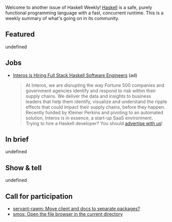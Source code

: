 Welcome to another issue of Haskell Weekly!
[Haskell](https://www.haskell.org) is a safe, purely functional programming language with a fast, concurrent runtime.
This is a weekly summary of what's going on in its community.

## Featured

undefined

## Jobs

- [Interos is Hiring Full Stack Haskell Software Engineers](https://www.interos.ai/vacancies/#haskell-software-engineer) (ad)
  > At Interos, we are disrupting the way Fortune 500 companies and government agencies identify and respond to risk within their supply chains. We deliver the data and insights to business leaders that help them identify, visualize and understand the ripple effects that could impact their supply chains, before they happen. Recently funded by Kleiner Perkins and pivoting to an automated solution, Interos is in essence, a start-up SaaS environment.
Trying to hire a Haskell developer?
You should [advertise with us](https://haskellweekly.news/advertising.html)!

## In brief

undefined

## Show & tell

undefined
  
## Call for participation

-   [servant-rawm: Move client and docs to separate packages?](https://github.com/cdepillabout/servant-rawm/issues/14)
-   [smos: Open the file browser in the current directory](https://github.com/NorfairKing/smos/issues/60)

